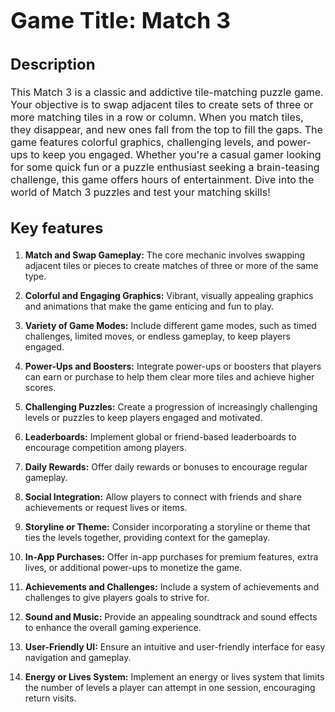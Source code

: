 <h1 style="font-size: 36px;">Game Title: Match 3</h1>
<h2 style="font-size: 24px;">Description</h2>
<p style="font-size: 16px;">This Match 3 is a classic and addictive tile-matching puzzle game. Your objective is to swap adjacent tiles to create sets of three or more matching tiles in a row or column. When you match tiles, they disappear, and new ones fall from the top to fill the gaps. The game features colorful graphics, challenging levels, and power-ups to keep you engaged. Whether you're a casual gamer looking for some quick fun or a puzzle enthusiast seeking a brain-teasing challenge, this game offers hours of entertainment. Dive into the world of Match 3 puzzles and test your matching skills!</p>
<h2 style="font-size: 24px;">Key features</h2>
<p style="font-size: 16px;">

1. **Match and Swap Gameplay:** The core mechanic involves swapping adjacent tiles or pieces to create matches of three or more of the same type.

2. **Colorful and Engaging Graphics:** Vibrant, visually appealing graphics and animations that make the game enticing and fun to play.

3. **Variety of Game Modes:** Include different game modes, such as timed challenges, limited moves, or endless gameplay, to keep players engaged.

4. **Power-Ups and Boosters:** Integrate power-ups or boosters that players can earn or purchase to help them clear more tiles and achieve higher scores.

5. **Challenging Puzzles:** Create a progression of increasingly challenging levels or puzzles to keep players engaged and motivated.

6. **Leaderboards:** Implement global or friend-based leaderboards to encourage competition among players.

7. **Daily Rewards:** Offer daily rewards or bonuses to encourage regular gameplay.

8. **Social Integration:** Allow players to connect with friends and share achievements or request lives or items.

9. **Storyline or Theme:** Consider incorporating a storyline or theme that ties the levels together, providing context for the gameplay.

10. **In-App Purchases:** Offer in-app purchases for premium features, extra lives, or additional power-ups to monetize the game.

11. **Achievements and Challenges:** Include a system of achievements and challenges to give players goals to strive for.

12. **Sound and Music:** Provide an appealing soundtrack and sound effects to enhance the overall gaming experience.

13. **User-Friendly UI:** Ensure an intuitive and user-friendly interface for easy navigation and gameplay.

14. **Energy or Lives System:** Implement an energy or lives system that limits the number of levels a player can attempt in one session, encouraging return visits.</p>
